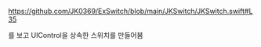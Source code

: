 https://github.com/JK0369/ExSwitch/blob/main/JKSwitch/JKSwitch.swift#L35

를 보고 UIControl을 상속한 스위치를 만들어봄
